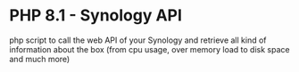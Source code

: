 # PHP 8.1 - Synology API
php script to call the web API of your Synology and retrieve all kind of information about the box (from cpu usage, over memory load to disk space and much more)
